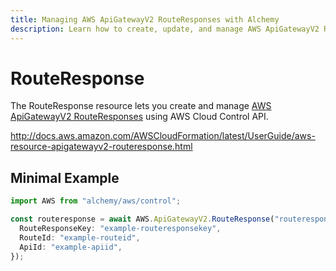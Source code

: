 ```yaml
---
title: Managing AWS ApiGatewayV2 RouteResponses with Alchemy
description: Learn how to create, update, and manage AWS ApiGatewayV2 RouteResponses using Alchemy Cloud Control.
---
```


# RouteResponse

The RouteResponse resource lets you create and manage [AWS ApiGatewayV2 RouteResponses](https://docs.aws.amazon.com/apigatewayv2/latest/userguide/) using AWS Cloud Control API.

http://docs.aws.amazon.com/AWSCloudFormation/latest/UserGuide/aws-resource-apigatewayv2-routeresponse.html

## Minimal Example

```ts
import AWS from "alchemy/aws/control";

const routeresponse = await AWS.ApiGatewayV2.RouteResponse("routeresponse-example", {
  RouteResponseKey: "example-routeresponsekey",
  RouteId: "example-routeid",
  ApiId: "example-apiid",
});
```

